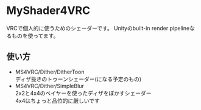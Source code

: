 # MyShader4VRC
VRCで個人的に使うためのシェーダーです。
Unityのbuilt-in render pipelineなるものを使ってます。

## 使い方
+ MS4VRC/Dither/DitherToon  
ディザ抜きのトゥーンシェーダー(になる予定のもの)
+ MS4VRC/Dither/SimpleBlur  
2x2と4x4のベイヤーを使ったディザをぼかすシェーダー  
4x4はちょっと品位的に厳しいです
